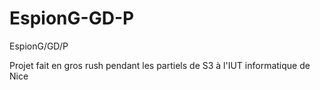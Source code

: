 EspionG-GD-P
============

EspionG/GD/P


Projet fait en gros rush pendant les partiels de S3 à l'IUT informatique de Nice
